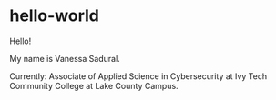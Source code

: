 # hello-world




Hello!

My name is Vanessa Sadural.

Currently: Associate of Applied Science in Cybersecurity at Ivy Tech Community College at Lake County Campus.



